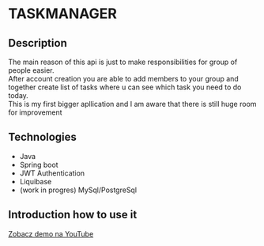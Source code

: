 # TASKMANAGER
## Description
The main reason of this api is just to make responsibilities for group of people easier. <br>
After account creation you are able to add members to your group and together create list of tasks where u can see which task you need to do today.<br>
This is my first bigger apllication and I am aware that there is still huge room for improvement
## Technologies 
- Java
- Spring boot
- JWT Authentication
- Liquibase
- (work in progres) MySql/PostgreSql
## Introduction how to use it

[Zobacz demo na YouTube](https://www.youtube.com/watch?v=bx1UV63uH-4)
